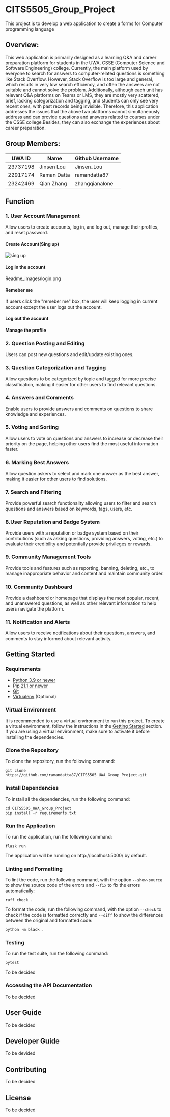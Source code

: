 # CITS5505_Group_Project
This project is to develop a web application to create a forms for Computer programming language

## Overview:
This web application is primarily designed as a learning Q&A and career preparation platform for students in the UWA, CSSE (Computer Science and Software Engineering) college. Currently, the main platform used by everyone to search for answers to computer-related questions is something like Stack Overflow. However, Stack Overflow is too large and general, which results in very low search efficiency, and often the answers are not suitable and cannot solve the problem. Additionally, although each unit has relevant Q&A platforms on Teams or LMS, they are mostly very scattered, brief, lacking categorization and tagging, and students can only see very recent ones, with past records being invisible. Therefore, this application addresses the issues that the above two platforms cannot simultaneously address and can provide questions and answers related to courses under the CSSE college.Besides, they can also exchange the experiences about career preparation.

## Group Members:
| UWA ID     | Name         | Github Username |
|------------|--------------|-----------------|
| 23737198   | Jinsen Lou       | Jinsen_Lou |
| 22917174   | Raman Datta      | ramandatta87 |
| 23242469   | Qian Zhang       | zhangqianalone |

## Function
### 1. User Account Management
Allow users to create accounts, log in, and log out, manage their profiles, and reset password.
#### Create Account(Sing up)
![sing up](Readme_images\sing_up.png)
#### Log in the account
Readme_images\login.png
#### Remeber me
If users click the "remeber me" box, the user will keep logging in current account except the user logs out the account.

#### Log out the account

#### Manage the profile





### 2. Question Posting and Editing
Users can post new questions and edit/update existing ones.
### 3.	Question Categorization and Tagging
Allow questions to be categorized by topic and tagged for more precise classification, making it easier for other users to find relevant questions.
### 4.	Answers and Comments
Enable users to provide answers and comments on questions to share knowledge and experiences.
### 5. Voting and Sorting
Allow users to vote on questions and answers to increase or decrease their priority on the page, helping other users find the most useful information faster.
### 6. Marking Best Answers
Allow question askers to select and mark one answer as the best answer, making it easier for other users to find solutions.
### 7. Search and Filtering
Provide powerful search functionality allowing users to filter and search questions and answers based on keywords, tags, users, etc.
### 8.User Reputation and Badge System
Provide users with a reputation or badge system based on their contributions (such as asking questions, providing answers, voting, etc.) to evaluate their credibility and potentially provide privileges or rewards.
### 9. Community Management Tools
Provide tools and features such as reporting, banning, deleting, etc., to manage inappropriate behavior and content and maintain community order.
### 10. Community Dashboard
Provide a dashboard or homepage that displays the most popular, recent, and unanswered questions, as well as other relevant information to help users navigate the platform.
### 11. Notification and Alerts
Allow users to receive notifications about their questions, answers, and comments to stay informed about relevant activity.

## Getting Started
### Requirements
- [Python 3.9 or newer](https://www.python.org/downloads/)
- [Pip 21.1 or newer](https://pip.pypa.io/en/stable/installation/)
- [Git](https://git-scm.com/downloads)
- [Virtualenv](https://virtualenv.pypa.io/en/latest/installation.html) (Optional)


### Virtual Environment
It is recommended to use a virtual environment to run this project. To create a virtual environment, follow the instructions in the [Getting Started](./docs/Getting-Started.md) section. If you are using a virtual environment, make sure to activate it before installing the dependencies.

### Clone the Repository
To clone the repository, run the following command:
```
git clone https://github.com/ramandatta87/CITS5505_UWA_Group_Project.git
```
### Install Dependencies
To install all the dependencies, run the following command:
```
cd CITS5505_UWA_Group_Project
pip install -r requirements.txt
```
### Run the Application
To run the application, run the following command:
```
flask run
```
The application will be running on http://localhost:5000/ by default.

### Linting and Formatting
To lint the code, run the following command, with the option `--show-source` to show the source code of the errors and `--fix` to fix the errors automatically:
```
ruff check .
```
To format the code, run the following command, with the option `--check` to check if the code is formatted correctly and `--diff` to show the differences between the original and formatted code:
```
python -m black .
```
### Testing
To run the test suite, run the following command:
```
pytest
```
To be decided

### Accessing the API Documentation
To be decided

## User Guide
To be decided

## Developer Guide
To be devided

## Contributing
To be decided

## License
To be decided